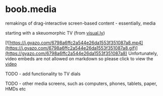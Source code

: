 # boob.media

remakings of drag-interactive screen-based content - essentially, media 

starting with a skeuomorphic TV (from [visual.ly](https://visual.ly/community/interactive-graphic/computers/pros-and-cons-skeuomorphism-infographics?view=true))

[![https://i.gyazo.com/6798a6ffc2a544e26da1553f351087a8.mp4](https://i.gyazo.com/6798a6ffc2a544e26da1553f351087a8.gif)](https://gyazo.com/6798a6ffc2a544e26da1553f351087a8)
Unfortunately, video embeds are not allowed on markdown so please click to view the [video](https://i.gyazo.com/6798a6ffc2a544e26da1553f351087a8.mp4)

TODO - add functionality to TV dials 

TODO - other media screens, such as computers, phones, tablets, paper, HMDs etc 

